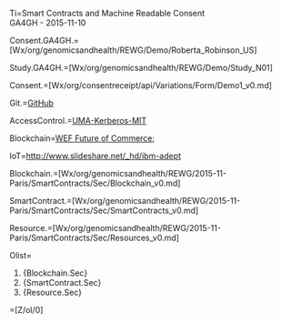 Ti=Smart Contracts and Machine Readable Consent<br>GA4GH - 2015-11-10

Consent.GA4GH.=[Wx/org/genomicsandhealth/REWG/Demo/Roberta_Robinson_US]

Study.GA4GH.=[Wx/org/genomicsandhealth/REWG/Demo/Study_N01]

Consent.=[Wx/org/consentreceipt/api/Variations/Form/Demo1_v0.md]

Git.=<a href="http://github.com">GitHub</a>

AccessControl.=<a href="http://www.kerberos.org/">UMA-Kerberos-MIT</a>

Blockchain=<a href="http://www3.weforum.org/docs/WEF_The_future__of_financial_services.pdf">WEF Future of Commerce</a>; 

IoT=<a href="http://www.slideshare.net/_hd/ibm-adept">http://www.slideshare.net/_hd/ibm-adept</a>

Blockchain.=[Wx/org/genomicsandhealth/REWG/2015-11-Paris/SmartContracts/Sec/Blockchain_v0.md]

SmartContract.=[Wx/org/genomicsandhealth/REWG/2015-11-Paris/SmartContracts/Sec/SmartContracts_v0.md]

Resource.=[Wx/org/genomicsandhealth/REWG/2015-11-Paris/SmartContracts/Sec/Resources_v0.md]

Olist=<ol><li>{Blockchain.Sec}<li>{SmartContract.Sec}<li>{Resource.Sec}</ol>

=[Z/ol/0]